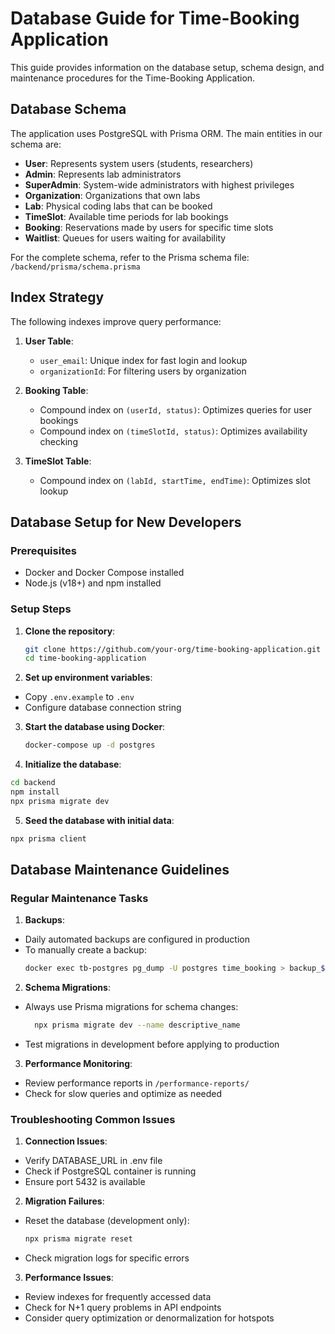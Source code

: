 # Database Guide for Time-Booking Application

This guide provides information on the database setup, schema design, and maintenance procedures for the Time-Booking Application.

## Database Schema

The application uses PostgreSQL with Prisma ORM. The main entities in our schema are:

- **User**: Represents system users (students, researchers)
- **Admin**: Represents lab administrators
- **SuperAdmin**: System-wide administrators with highest privileges
- **Organization**: Organizations that own labs
- **Lab**: Physical coding labs that can be booked
- **TimeSlot**: Available time periods for lab bookings
- **Booking**: Reservations made by users for specific time slots
- **Waitlist**: Queues for users waiting for availability

For the complete schema, refer to the Prisma schema file: `/backend/prisma/schema.prisma`

## Index Strategy

The following indexes improve query performance:

1. **User Table**:
   - `user_email`: Unique index for fast login and lookup
   - `organizationId`: For filtering users by organization

2. **Booking Table**:
   - Compound index on `(userId, status)`: Optimizes queries for user bookings
   - Compound index on `(timeSlotId, status)`: Optimizes availability checking

3. **TimeSlot Table**:
   - Compound index on `(labId, startTime, endTime)`: Optimizes slot lookup

## Database Setup for New Developers

### Prerequisites
- Docker and Docker Compose installed
- Node.js (v18+) and npm installed

### Setup Steps

1. **Clone the repository**:
   ```bash
   git clone https://github.com/your-org/time-booking-application.git
   cd time-booking-application
   ```

2. **Set up environment variables**:

  - Copy `.env.example` to `.env`
  - Configure database connection string

3. **Start the database using Docker**:
   ```bash
   docker-compose up -d postgres
   ```

4. **Initialize the database**:
  ```bash
  cd backend
  npm install 
  npx prisma migrate dev
  ```
5. **Seed the database with initial data**:
  ```bash
  npx prisma client
  ```

## Database Maintenance Guidelines

### Regular Maintenance Tasks

1. **Backups**:

- Daily automated backups are configured in production
- To manually create a backup:
  ```bash
  docker exec tb-postgres pg_dump -U postgres time_booking > backup_$(date +%Y%m%d).sql
  ```

2. **Schema Migrations**:

- Always use Prisma migrations for schema changes:
  ```bash
    npx prisma migrate dev --name descriptive_name
    ```

- Test migrations in development before applying to production

3. **Performance Monitoring**:

- Review performance reports in `/performance-reports/`
- Check for slow queries and optimize as needed

### Troubleshooting Common Issues

1. **Connection Issues**:

- Verify DATABASE_URL in .env file
- Check if PostgreSQL container is running
- Ensure port 5432 is available

2. **Migration Failures**:

- Reset the database (development only):
  ```bash
  npx prisma migrate reset
  ```

- Check migration logs for specific errors

3. **Performance Issues**:

- Review indexes for frequently accessed data
- Check for N+1 query problems in API endpoints
- Consider query optimization or denormalization for hotspots